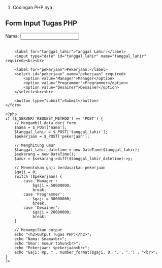 1. Codingan PHP nya :
<!DOCTYPE html>
<html lang="en">
<head>
    <meta charset="UTF-8">
    <meta name="viewport" content="width=device-width, initial-scale=1.0">
    <title>Form Input Tugas PHP</title>
</head>
<body>
    <h2>Form Input Tugas PHP</h2>
    <form method="POST" action="">
        <label for="nama">Nama:</label>
        <input type="text" id="nama" name="nama" required><br><br>

        <label for="tanggal_lahir">Tanggal Lahir:</label>
        <input type="date" id="tanggal_lahir" name="tanggal_lahir" required><br><br>

        <label for="pekerjaan">Pekerjaan:</label>
        <select id="pekerjaan" name="pekerjaan" required>
            <option value="Manager">Manager</option>
            <option value="Programmer">Programmer</option>
            <option value="Desainer">Desainer</option>
        </select><br><br>

        <button type="submit">Submit</button>
    </form>

    <?php
    if ($_SERVER['REQUEST_METHOD'] == 'POST') {
        // Mengambil data dari form
        $nama = $_POST['nama'];
        $tanggal_lahir = $_POST['tanggal_lahir'];
        $pekerjaan = $_POST['pekerjaan'];

        // Menghitung umur
        $tanggal_lahir_datetime = new DateTime($tanggal_lahir);
        $sekarang = new DateTime();
        $umur = $sekarang->diff($tanggal_lahir_datetime)->y;

        // Menentukan gaji berdasarkan pekerjaan
        $gaji = 0;
        switch ($pekerjaan) {
            case 'Manager':
                $gaji = 50000000;
                break;
            case 'Programmer':
                $gaji = 30000000;
                break;
            case 'Desainer':
                $gaji = 20000000;
                break;
        }

        // Menampilkan output
        echo "<h2>Output Tugas PHP:</h2>";
        echo "Nama: $nama<br>";
        echo "Umur: $umur tahun<br>";
        echo "Pekerjaan: $pekerjaan<br>";
        echo "Gaji: Rp. " . number_format($gaji, 0, ',', '.') . "<br>";
    }
    ?>
</body>
</html>
